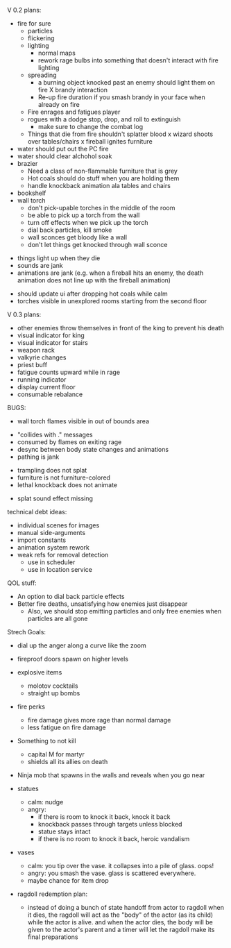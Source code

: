 
V 0.2 plans:

+ fire for sure
  + particles
  + flickering
  + lighting
    + normal maps
    + rework rage bulbs into something that doesn't interact with fire lighting
  + spreading
    + a burning object knocked past an enemy should light them on fire
  X brandy interaction
    + Re-up fire duration if you smash brandy in your face when already on fire
  + Fire enrages and fatigues player
  + rogues with a dodge stop, drop, and roll to extinguish
    + make sure to change the combat log
  + Things that die from fire shouldn't splatter blood
x wizard shoots over tables/chairs
x fireball ignites furniture
+ water should put out the PC fire
+ water should clear alchohol soak
+ brazier
  + Need a class of non-flammable furniture that is grey
  + Hot coals should do stuff when you are holding them
  + handle knockback animation ala tables and chairs
+ bookshelf
+ wall torch
  + don't pick-upable torches in the middle of the room
  + be able to pick up a torch from the wall
  + turn off effects when we pick up the torch
  + dial back particles, kill smoke
  + wall sconces get bloody like a wall
  + don't let things get knocked through wall sconce
- things light up when they die
- sounds are jank
- animations are jank (e.g. when a fireball hits an enemy, the death animation
  does not line up with the fireball animation)
+ should update ui after dropping hot coals while calm
+ torches visible in unexplored rooms starting from the second floor

V 0.3 plans:

- other enemies throw themselves in front of the king to prevent his death
- visual indicator for king
- visual indicator for stairs
- weapon rack
- valkyrie changes
- priest buff
- fatigue counts upward while in rage
- running indicator
- display current floor
- consumable rebalance

BUGS:
  + wall torch flames visible in out of bounds area
  - "collides with ." messages
  - consumed by flames on exiting rage
  - desync between body state changes and animations
  - pathing is jank
  + trampling does not splat
  + furniture is not furniture-colored
  + lethal knockback does not animate
  - splat sound effect missing

technical debt ideas:
  - individual scenes for images
  - manual side-arguments
  - import constants
  - animation system rework
  - weak refs for removal detection
    - use in scheduler
    - use in location service

QOL stuff:
- An option to dial back particle effects
- Better fire deaths, unsatisfying how enemies just disappear
  - Also, we should stop emitting particles and only free enemies
    when particles are all gone

Strech Goals:
- dial up the anger along a curve like the zoom
- fireproof doors spawn on higher levels
- explosive items
  * molotov cocktails
  * straight up bombs
- fire perks
  * fire damage gives more rage than normal damage
  * less fatigue on fire damage
- Something to not kill
  * capital M for martyr
  * shields all its allies on death
- Ninja mob that spawns in the walls and reveals when you go near


- statues
  - calm: nudge
  - angry:
     - if there is room to knock it back, knock it back
     - knockback passes through targets unless blocked
     - statue stays intact
     - if there is no room to knock it back, heroic vandalism
- vases
  - calm: you tip over the vase. it collapses into a pile of glass. oops!
  - angry: you smash the vase. glass is scattered everywhere.
  - maybe chance for item drop

- ragdoll redemption plan:
  - instead of doing a bunch of state handoff from actor to ragdoll when it dies,
    the ragdoll will act as the "body" of the actor (as its child) while the actor
    is alive. and when the actor dies, the body will be given to the actor's parent
    and a timer will let the ragdoll make its final preparations

